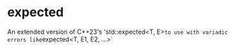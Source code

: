 # expected
An extended version of C++23's 'std::expected&lt;T, E>` to use with variadic errors like `expected&lt;T, E1, E2, ...>`
